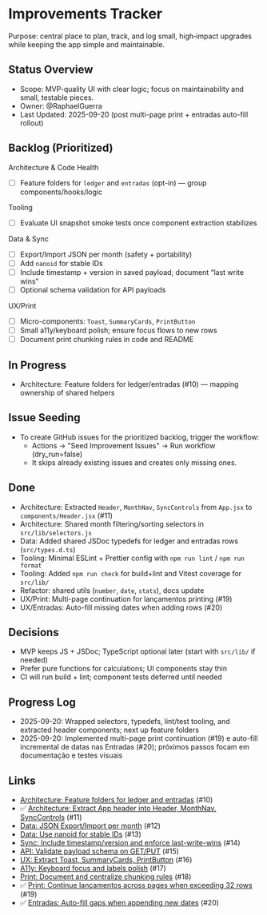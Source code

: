 # Improvements Tracker

Purpose: central place to plan, track, and log small, high‑impact upgrades while keeping the app simple and maintainable.

## Status Overview

- Scope: MVP-quality UI with clear logic; focus on maintainability and small, testable pieces.
- Owner: @RaphaelGuerra
- Last Updated: 2025-09-20 (post multi-page print + entradas auto-fill rollout)

## Backlog (Prioritized)

Architecture & Code Health
- [ ] Feature folders for `ledger` and `entradas` (opt-in) — group components/hooks/logic

Tooling
- [ ] Evaluate UI snapshot smoke tests once component extraction stabilizes

Data & Sync
- [ ] Export/Import JSON per month (safety + portability)
- [ ] Add `nanoid` for stable IDs
- [ ] Include timestamp + version in saved payload; document “last write wins”
- [ ] Optional schema validation for API payloads

UX/Print
- [ ] Micro-components: `Toast`, `SummaryCards`, `PrintButton`
- [ ] Small a11y/keyboard polish; ensure focus flows to new rows
- [ ] Document print chunking rules in code and README

## In Progress

- Architecture: Feature folders for ledger/entradas (#10) — mapping ownership of shared helpers

## Issue Seeding

- To create GitHub issues for the prioritized backlog, trigger the workflow:
  - Actions → "Seed Improvement Issues" → Run workflow (dry_run=false)
  - It skips already existing issues and creates only missing ones.

## Done

- Architecture: Extracted `Header`, `MonthNav`, `SyncControls` from `App.jsx` to `components/Header.jsx` (#11)
- Architecture: Shared month filtering/sorting selectors in `src/lib/selectors.js`
- Data: Added shared JSDoc typedefs for ledger and entradas rows (`src/types.d.ts`)
- Tooling: Minimal ESLint + Prettier config with `npm run lint` / `npm run format`
- Tooling: Added `npm run check` for build+lint and Vitest coverage for `src/lib/`
- Refactor: shared utils (`number`, `date`, `stats`), docs update
- UX/Print: Multi-page continuation for lançamentos printing (#19)
- UX/Entradas: Auto-fill missing dates when adding rows (#20)

## Decisions

- MVP keeps JS + JSDoc; TypeScript optional later (start with `src/lib/` if needed)
- Prefer pure functions for calculations; UI components stay thin
- CI will run build + lint; component tests deferred until needed

## Progress Log

- 2025-09-20: Wrapped selectors, typedefs, lint/test tooling, and extracted header components; next up feature folders
- 2025-09-20: Implemented multi-page print continuation (#19) e auto-fill incremental de datas nas Entradas (#20); próximos passos focam em documentação e testes visuais

## Links

- [Architecture: Feature folders for ledger and entradas](https://github.com/RaphaelGuerra/ledger/issues/10) (#10)
- ✅ [Architecture: Extract App header into Header, MonthNav, SyncControls](https://github.com/RaphaelGuerra/ledger/issues/11) (#11)
- [Data: JSON Export/Import per month](https://github.com/RaphaelGuerra/ledger/issues/12) (#12)
- [Data: Use nanoid for stable IDs](https://github.com/RaphaelGuerra/ledger/issues/13) (#13)
- [Sync: Include timestamp/version and enforce last-write-wins](https://github.com/RaphaelGuerra/ledger/issues/14) (#14)
- [API: Validate payload schema on GET/PUT](https://github.com/RaphaelGuerra/ledger/issues/15) (#15)
- [UX: Extract Toast, SummaryCards, PrintButton](https://github.com/RaphaelGuerra/ledger/issues/16) (#16)
- [A11y: Keyboard focus and labels polish](https://github.com/RaphaelGuerra/ledger/issues/17) (#17)
- [Print: Document and centralize chunking rules](https://github.com/RaphaelGuerra/ledger/issues/18) (#18)
- ✅ [Print: Continue lançamentos across pages when exceeding 32 rows](https://github.com/RaphaelGuerra/ledger/issues/19) (#19)
- ✅ [Entradas: Auto-fill gaps when appending new dates](https://github.com/RaphaelGuerra/ledger/issues/20) (#20)
